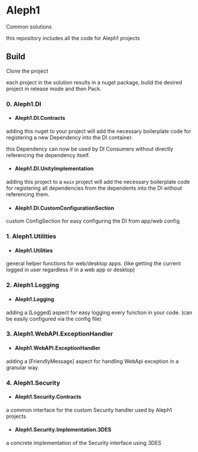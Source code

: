 # Aleph1
Common solutions

this repository includes all the code for Aleph1 projects

## Build
Clone the project

each project in the solution results in a nuget package, build the desired project in release mode and then Pack.

### 0. Aleph1.DI
* #### Aleph1.DI.Contracts
adding this nuget to your project will add the necessary boilerplate code for registering a new Dependency into the DI container.

this Dependency can now be used by DI Consumers without directly referencing the dependency itself.
* #### Aleph1.DI.UnityImplementation
adding this project to a `main` project will add the necessary boilerplate code for registering all dependencies from the dependents into the DI without referencing them.

* #### Aleph1.DI.CustomConfigurationSection
custom ConfigSection for easy configuring the DI from app/web config

### 1. Aleph1.Utilities
* #### Aleph1.Utilities
general helper functions for web/desktop apps. (like getting the current logged in user regardless if in a web app or desktop)

### 2. Aleph1.Logging
* #### Aleph1.Logging
adding a [Logged] aspect for easy logging every function in your code. (can be easily configured via the config file)

### 3. Aleph1.WebAPI.ExceptionHandler
* #### Aleph1.WebAPI.ExceptionHandler
adding a [FriendlyMessage] aspect for handling WebApi exception in a granular way.

### 4. Aleph1.Security
* #### Aleph1.Security.Contracts
a common interface for the custom Security handler used by Aleph1 projects

* #### Aleph1.Security.Implementation.3DES
a concrete implementation of the Security interface using 3DES
